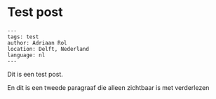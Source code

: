 # Test post

```{post} 2023-03-05
---
tags: test
author: Adriaan Rol
location: Delft, Nederland
language: nl
---
```

Dit is een test post.

En dit is een tweede paragraaf die alleen zichtbaar is met verderlezen
